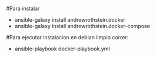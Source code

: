 #Para instalar
- ansible-galaxy install andrewrothstein.docker
- ansible-galaxy install andrewrothstein.docker-compose

#Para ejecutar instalacion en debian limpio correr:
- ansible-playbook docker-playbook.yml 
